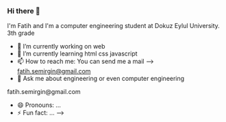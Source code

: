 ### Hi there 👋
I'm Fatih and I'm a computer engineering student at Dokuz Eylul University. 3th grade
- 🔭 I’m currently working on web
- 🌱 I’m currently learning html css javascript
- 📫 How to reach me: You can send me a mail --> fatih.semirgin@gmail.com
- 💬 Ask me about  engineering or even computer engineering
<!--
**fatihsemirgin/fatihsemirgin** is a ✨ _special_ ✨ repository because its `README.md` (this file) appears on your GitHub profile.

Here are some ideas to get you started:

- 🔭 I’m currently working on web
- 🌱 I’m currently learning html css javascript
- 👯 I’m looking to collaborate on ...
- 🤔 I’m looking for help with ...
- 💬 Ask me about  engineering also computer engineering because i'm a student
- 📫 How to reach me: You can send me mail --> fatih.semirgin@gmail.com
- 😄 Pronouns: ...
- ⚡ Fun fact: ...
-->
